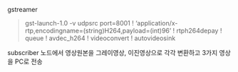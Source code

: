 gstreamer

> gst-launch-1.0 -v udpsrc port=8001 ! ‘application/x-rtp,encodingname=(string)H264,payload=(int)96’ ! rtph264depay ! queue !
avdec_h264 ! videoconvert ! autovideosink

subscriber 노드에서 영상원본을 그레이영상,
이진영상으로 각각 변환하고 3가지 영상을 PC로 전송
